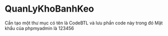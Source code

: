 # QuanLyKhoBanhKeo
Cần tạo một thư mục có tên là CodeBTL và lưu phần code này trong đó
Mật khẩu của phpmyadmin là 123456

